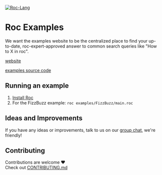 [![Roc-Lang][roc_badge]][roc_link]

[roc_badge]: https://img.shields.io/endpoint?url=https%3A%2F%2Fpastebin.com%2Fraw%2FcFzuCCd7
[roc_link]: https://github.com/roc-lang/roc

# Roc Examples

We want the examples website to be the centralized place to find your up-to-date, roc-expert-approved answer to common search queries like "How to X in roc".

[website](https://www.roc-lang.org/examples)

[examples source code](https://github.com/roc-lang/examples/tree/main/examples)

## Running an example

1. [Install Roc](https://github.com/roc-lang/roc/tree/main/getting_started#installation)
2. For the FizzBuzz example: `roc examples/FizzBuzz/main.roc`

## Ideas and Improvements

If you have any ideas or improvements, talk to us on our [group chat](https://roc.zulipchat.com/), we're friendly!

## Contributing

Contributions are welcome :heart:  
Check out [CONTRIBUTING.md](CONTRIBUTING.md)
